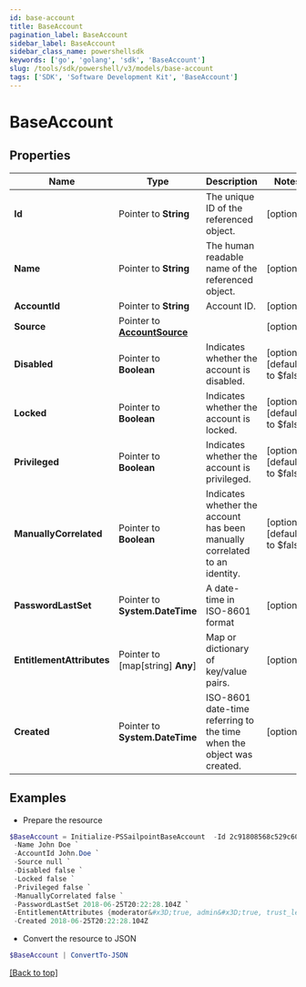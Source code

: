 ```yaml
---
id: base-account
title: BaseAccount
pagination_label: BaseAccount
sidebar_label: BaseAccount
sidebar_class_name: powershellsdk
keywords: ['go', 'golang', 'sdk', 'BaseAccount'] 
slug: /tools/sdk/powershell/v3/models/base-account
tags: ['SDK', 'Software Development Kit', 'BaseAccount']
---
```



# BaseAccount

## Properties

Name | Type | Description | Notes
------------ | ------------- | ------------- | -------------
**Id** |  Pointer to **String** | The unique ID of the referenced object. | [optional] 
**Name** |  Pointer to **String** | The human readable name of the referenced object. | [optional] 
**AccountId** |  Pointer to **String** | Account ID. | [optional] 
**Source** |  Pointer to [**AccountSource**](account-source) |  | [optional] 
**Disabled** |  Pointer to **Boolean** | Indicates whether the account is disabled. | [optional] [default to $false]
**Locked** |  Pointer to **Boolean** | Indicates whether the account is locked. | [optional] [default to $false]
**Privileged** |  Pointer to **Boolean** | Indicates whether the account is privileged. | [optional] [default to $false]
**ManuallyCorrelated** |  Pointer to **Boolean** | Indicates whether the account has been manually correlated to an identity. | [optional] [default to $false]
**PasswordLastSet** |  Pointer to **System.DateTime** | A date-time in ISO-8601 format | [optional] 
**EntitlementAttributes** |  Pointer to [map[string] **Any**] | Map or dictionary of key/value pairs. | [optional] 
**Created** |  Pointer to **System.DateTime** | ISO-8601 date-time referring to the time when the object was created. | [optional] 

## Examples

- Prepare the resource
```powershell
$BaseAccount = Initialize-PSSailpointBaseAccount  -Id 2c91808568c529c60168cca6f90c1313 `
 -Name John Doe `
 -AccountId John.Doe `
 -Source null `
 -Disabled false `
 -Locked false `
 -Privileged false `
 -ManuallyCorrelated false `
 -PasswordLastSet 2018-06-25T20:22:28.104Z `
 -EntitlementAttributes {moderator&#x3D;true, admin&#x3D;true, trust_level&#x3D;4} `
 -Created 2018-06-25T20:22:28.104Z
```

- Convert the resource to JSON
```powershell
$BaseAccount | ConvertTo-JSON
```


[[Back to top]](#) 

